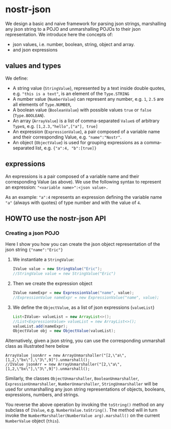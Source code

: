 # nostr-json

We design a basic and naive framework for parsing json strings, marshalling any json string to a POJO and unmarshalling POJOs to their json representation. 
We introduce here the concepts of:
 - json values, i.e. number, boolean, string, object and array.
 - and json expressions

## values and types
We define:
- A string value (`StringValue`), represented by a text inside double quotes, e.g. `"this is a text"`, is an element of the `Type.STRING`
- A number value (`NumberValue`) can represent any number, e.g. `1`, `2.5` are all elements of `Type.NUMBER`, 
- A boolean value (`BooleanValue`) with possible values `true` or `false` (`Type.BOOLEAN`).
- An array (`ArrayValue`) is a list of comma-separated `Value`s of arbitrary `Type`s, e.g. `[1,2.3,"hello",["a"], true]`
- An expression (`ExpressionValue`), a pair composed of a variable name and their corresponding Value, e.g. `"name":"Nostr"`. 
- An object (`ObjectValue`) is used for grouping expressions as a comma-separated list, e.g. `{"a":4, "b":[true]}` 


## expressions
An expressions is a pair composed of a variable name and their corresponding Value (as above). We use the following syntax to represent an expression: `"<variable name>":<json value>.`

As an example: `"a":4` represents an expression defining the variable name `"a"` (always with quotes) of type number and with the value of `4`.

## HOWTO use the nostr-json API 

### Creating a json POJO

Here I show you how you can create the json object representation of the json string `{"name":"Eric"}`

1. We instantiate a `StringValue`:
    ```java
    IValue value = new StringValue("Eric");
    //StringValue value = new StringValue("Eric")
    ```
2. Then we create the expression object
    ```java
    IValue nameExpr = new ExpressionValue("name", value);
    //ExpressionValue nameExpr = new ExpressionValue("name", value);
    ```
3. We define the `ObjectValue`, as a list of json expressions (`valueList`)
    ```java
    List<IValue> valueList = new ArrayList<>();
    //List<ExpressionValue> valueList = new ArrayList<>();
    valueList.add(nameExpr);
    ObjectValue obj = new ObjectValue(valueList);
    ```

Alternatively, given a json string, you can use the corresponding unmarshall class as illustrated here below
    
    ArrayValue jsonArr = new ArrayUnmarshaller("[2,\"a\",[1,2,\"bx\"],\"3\",9]").unmarshall();
    //IValue jsonArr = new ArrayUnmarshaller("[2,\"a\",[1,2,\"bx\"],\"3\",9]").unmarshall();
    

Similarly, the classes `ObjectUnmarshaller`, `BooleanUnmarshaller`, `ExpressionUnmarshaller`, `NumberUnmarshaller`, `StringUnmarshaller` will be used for unmarshalling any json string representations of objects, booleans, expressions, numbers, and strings.

You reverse the above operation by invoking the `toString()` method on any subclass of `IValue`, e.g. `NumberValue.toString()`. The method will in turn invoke the `NumberMarshaller(NumberValue arg).marshall()` on the current `NumberValue` object (`this`).